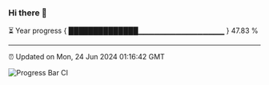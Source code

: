 ### Hi there 👋

⏳ Year progress { ██████████████▁▁▁▁▁▁▁▁▁▁▁▁▁▁▁▁ } 47.83 %

---

⏰ Updated on Mon, 24 Jun 2024 01:16:42 GMT

![Progress Bar CI](https://github.com/liununu/liununu/workflows/Progress%20Bar%20CI/badge.svg)
